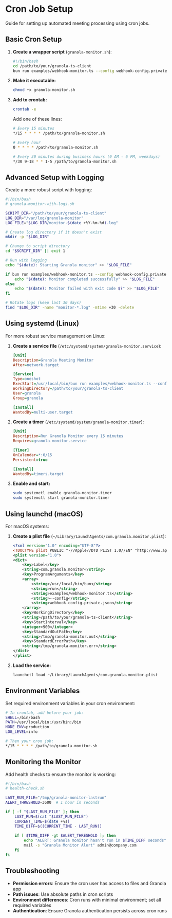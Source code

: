 # Cron Job Setup

Guide for setting up automated meeting processing using cron jobs.

## Basic Cron Setup

1. **Create a wrapper script** (`granola-monitor.sh`):
   ```bash
   #!/bin/bash
   cd /path/to/your/granola-ts-client
   bun run examples/webhook-monitor.ts --config webhook-config.private.json
   ```

2. **Make it executable:**
   ```bash
   chmod +x granola-monitor.sh
   ```

3. **Add to crontab:**
   ```bash
   crontab -e
   ```

   Add one of these lines:

   ```bash
   # Every 15 minutes
   */15 * * * * /path/to/granola-monitor.sh

   # Every hour
   0 * * * * /path/to/granola-monitor.sh

   # Every 30 minutes during business hours (9 AM - 6 PM, weekdays)
   */30 9-18 * * 1-5 /path/to/granola-monitor.sh
   ```

## Advanced Setup with Logging

Create a more robust script with logging:

```bash
#!/bin/bash
# granola-monitor-with-logs.sh

SCRIPT_DIR="/path/to/your/granola-ts-client"
LOG_DIR="/var/log/granola-monitor"
LOG_FILE="$LOG_DIR/monitor-$(date +%Y-%m-%d).log"

# Create log directory if it doesn't exist
mkdir -p "$LOG_DIR"

# Change to script directory
cd "$SCRIPT_DIR" || exit 1

# Run with logging
echo "$(date): Starting Granola monitor" >> "$LOG_FILE"

if bun run examples/webhook-monitor.ts --config webhook-config.private.json >> "$LOG_FILE" 2>&1; then
    echo "$(date): Monitor completed successfully" >> "$LOG_FILE"
else
    echo "$(date): Monitor failed with exit code $?" >> "$LOG_FILE"
fi

# Rotate logs (keep last 30 days)
find "$LOG_DIR" -name "monitor-*.log" -mtime +30 -delete
```

## Using systemd (Linux)

For more robust service management on Linux:

1. **Create a service file** (`/etc/systemd/system/granola-monitor.service`):
   ```ini
   [Unit]
   Description=Granola Meeting Monitor
   After=network.target

   [Service]
   Type=oneshot
   ExecStart=/usr/local/bin/bun run examples/webhook-monitor.ts --config webhook-config.private.json
   WorkingDirectory=/path/to/your/granola-ts-client
   User=granola
   Group=granola

   [Install]
   WantedBy=multi-user.target
   ```

2. **Create a timer** (`/etc/systemd/system/granola-monitor.timer`):
   ```ini
   [Unit]
   Description=Run Granola Monitor every 15 minutes
   Requires=granola-monitor.service

   [Timer]
   OnCalendar=*:0/15
   Persistent=true

   [Install]
   WantedBy=timers.target
   ```

3. **Enable and start:**
   ```bash
   sudo systemctl enable granola-monitor.timer
   sudo systemctl start granola-monitor.timer
   ```

## Using launchd (macOS)

For macOS systems:

1. **Create a plist file** (`~/Library/LaunchAgents/com.granola.monitor.plist`):
   ```xml
   <?xml version="1.0" encoding="UTF-8"?>
   <!DOCTYPE plist PUBLIC "-//Apple//DTD PLIST 1.0//EN" "http://www.apple.com/DTDs/PropertyList-1.0.dtd">
   <plist version="1.0">
   <dict>
       <key>Label</key>
       <string>com.granola.monitor</string>
       <key>ProgramArguments</key>
       <array>
           <string>/usr/local/bin/bun</string>
           <string>run</string>
           <string>examples/webhook-monitor.ts</string>
           <string>--config</string>
           <string>webhook-config.private.json</string>
       </array>
       <key>WorkingDirectory</key>
       <string>/path/to/your/granola-ts-client</string>
       <key>StartInterval</key>
       <integer>900</integer>
       <key>StandardOutPath</key>
       <string>/tmp/granola-monitor.out</string>
       <key>StandardErrorPath</key>
       <string>/tmp/granola-monitor.err</string>
   </dict>
   </plist>
   ```

2. **Load the service:**
   ```bash
   launchctl load ~/Library/LaunchAgents/com.granola.monitor.plist
   ```

## Environment Variables

Set required environment variables in your cron environment:

```bash
# In crontab, add before your job:
SHELL=/bin/bash
PATH=/usr/local/bin:/usr/bin:/bin
NODE_ENV=production
LOG_LEVEL=info

# Then your cron job:
*/15 * * * * /path/to/granola-monitor.sh
```

## Monitoring the Monitor

Add health checks to ensure the monitor is working:

```bash
#!/bin/bash
# health-check.sh

LAST_RUN_FILE="/tmp/granola-monitor-lastrun"
ALERT_THRESHOLD=3600  # 1 hour in seconds

if [ -f "$LAST_RUN_FILE" ]; then
    LAST_RUN=$(cat "$LAST_RUN_FILE")
    CURRENT_TIME=$(date +%s)
    TIME_DIFF=$((CURRENT_TIME - LAST_RUN))
    
    if [ $TIME_DIFF -gt $ALERT_THRESHOLD ]; then
        echo "ALERT: Granola monitor hasn't run in $TIME_DIFF seconds" | \
        mail -s "Granola Monitor Alert" admin@company.com
    fi
fi
```

## Troubleshooting

- **Permission errors**: Ensure the cron user has access to files and Granola app
- **Path issues**: Use absolute paths in cron scripts
- **Environment differences**: Cron runs with minimal environment; set all required variables
- **Authentication**: Ensure Granola authentication persists across cron runs